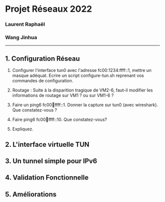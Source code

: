 # Projet Réseaux 2022
### Laurent Raphaël 
### Wang Jinhua
-------------------------------
## 1. Configuration Réseau
1. Configurer l'interface tun0 avec l'adresse fc00:<zero-width spaece>1234:ffff::1, mettre un masque adéquat. Ecrire un script configure-tun.sh reprenant vos commandes de configuration.
   
2. Routage : Suite à la disparition tragique de VM2-6, faut-il modifier les informations de routage sur VM1 ? ou sur VM1-6 ?
   
3. Faire un ping6 fc00:1234:ffff::1. Donner la capture sur tun0 (avec wireshark). Que constatez-vous ?
   
4. Faire ping6 fc00:1234:ffff::10. Que constatez-vous?
   
5. Expliquez.
## 2. L'interface virtuelle TUN

## 3. Un tunnel simple pour IPv6
## 4. Validation Fonctionnelle
## 5. Améliorations
